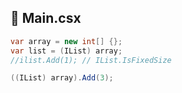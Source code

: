 ## :wine_glass: Main.csx

```csharp
var array = new int[] {};
var list = (IList) array;
//ilist.Add(1); // IList.IsFixedSize 

((IList) array).Add(3);
```